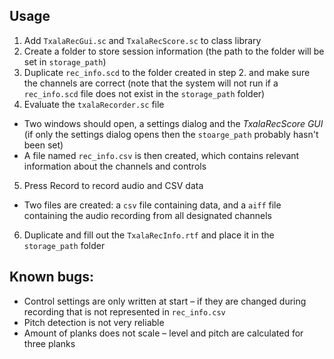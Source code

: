 ## Usage
1. Add `TxalaRecGui.sc` and `TxalaRecScore.sc` to class library
2. Create a folder to store session information (the path to the folder will be set in `storage_path`)
3. Duplicate `rec_info.scd` to the folder created in step 2. and make sure the channels are correct (note that the system will not run if a `rec_info.scd` file does not exist in the `storage_path` folder)
4. Evaluate the `txalaRecorder.sc` file
- Two windows should open, a settings dialog and the *TxalaRecScore GUI* (if only the settings dialog opens then the `stoarge_path` probably hasn't been set)
- A file named `rec_info.csv` is then created, which contains relevant information about the channels and controls
5. Press Record to record audio and CSV data
- Two files are created: a `csv` file containing data, and a `aiff` file containing the audio recording from all designated channels
6. Duplicate and fill out the `TxalaRecInfo.rtf` and place it in the `storage_path` folder

## Known bugs:
- Control settings are only written at start – if they are changed during recording that is not represented in `rec_info.csv`
- Pitch detection is not very reliable
- Amount of planks does not scale – level and pitch are calculated for three planks
